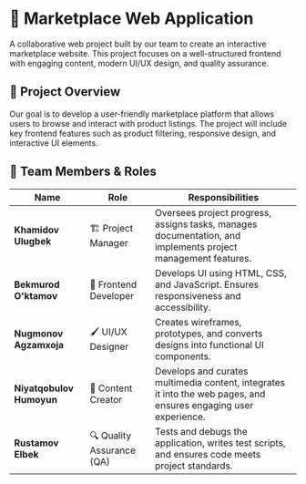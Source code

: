 # 🛒 Marketplace Web Application  

A collaborative web project built by our team to create an interactive marketplace website. This project focuses on a well-structured frontend with engaging content, modern UI/UX design, and quality assurance.  

## 🚀 Project Overview  
Our goal is to develop a user-friendly marketplace platform that allows users to browse and interact with product listings. The project will include key frontend features such as product filtering, responsive design, and interactive UI elements.  

## 👥 Team Members & Roles  

| Name                   | Role                          | Responsibilities |
|------------------------|-----------------------------|-----------------|
| **Khamidov Ulugbek**   | 🏗 Project Manager           | Oversees project progress, assigns tasks, manages documentation, and implements project management features. |
| **Bekmurod O'ktamov**  | 🎨 Frontend Developer        | Develops UI using HTML, CSS, and JavaScript. Ensures responsiveness and accessibility. |
| **Nugmonov Agzamxoja** | 🖌 UI/UX Designer            | Creates wireframes, prototypes, and converts designs into functional UI components. |
| **Niyatqobulov Humoyun** | 📝 Content Creator        | Develops and curates multimedia content, integrates it into the web pages, and ensures engaging user experience. |
| **Rustamov Elbek**     | 🔍 Quality Assurance (QA)   | Tests and debugs the application, writes test scripts, and ensures code meets project standards. |
